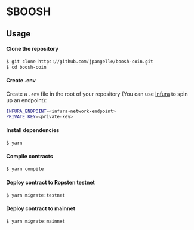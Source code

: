 # $BOOSH

## Usage

#### Clone the repository

```sh
$ git clone https://github.com/jpangelle/boosh-coin.git
$ cd boosh-coin
```

#### Create .env

Create a `.env` file in the root of your repository (You can use [Infura](https://infura.io) to spin up an endpoint):

```sh
INFURA_ENDPOINT=<infura-network-endpoint>
PRIVATE_KEY=<private-key>
```

#### Install dependencies

```sh
$ yarn
```

#### Compile contracts

```sh
$ yarn compile
```

#### Deploy contract to Ropsten testnet

```sh
$ yarn migrate:testnet
```

#### Deploy contract to mainnet

```sh
$ yarn migrate:mainnet
```
